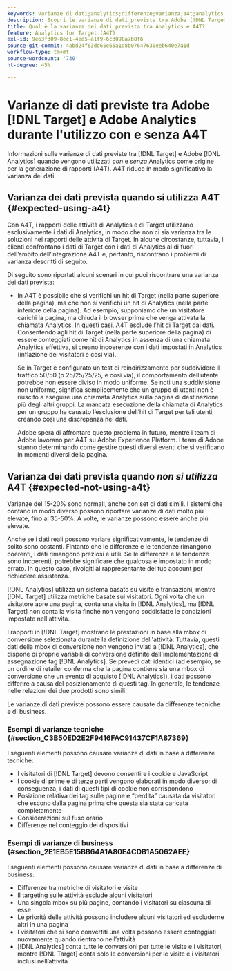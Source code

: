 ```yaml
---
keywords: varianze di dati;analytics;differenze;varianza;a4t;analytics for target;analytics come origine per la generazione di rapporti;discrepanze;discrepanza
description: Scopri le varianze di dati previste tra Adobe [!DNL Target] e Analytics quando non utilizzi Analytics for [!DNL Target] (A4T), il che elimina completamente la varianza di dati.
title: Qual è la varianza dei dati prevista tra Analytics e A4T?
feature: Analytics for Target (A4T)
exl-id: 9e63f309-8ec1-4ed5-a1f9-6c3098a7b8f6
source-git-commit: 4abd24f63dd65e65a1d8b07647630eeb640e7a1d
workflow-type: tm+mt
source-wordcount: '730'
ht-degree: 45%

---
```


# Varianze di dati previste tra Adobe [!DNL Target] e Adobe Analytics durante l&#39;utilizzo con e senza A4T

Informazioni sulle varianze di dati previste tra [!DNL Target] e Adobe [!DNL Analytics] quando vengono utilizzati *con* e *senza* Analytics come origine per la generazione di rapporti (A4T). A4T riduce in modo significativo la varianza dei dati.

## Varianza dei dati prevista quando si utilizza A4T {#expected-using-a4t}

Con A4T, i rapporti delle attività di Analytics e di Target utilizzano esclusivamente i dati di Analytics, in modo che non ci sia varianza tra le soluzioni nei rapporti delle attività di Target. In alcune circostanze, tuttavia, i clienti confrontano i dati di Target con i dati di Analytics al di fuori dell’ambito dell’integrazione A4T e, pertanto, riscontrano i problemi di varianza descritti di seguito.

Di seguito sono riportati alcuni scenari in cui puoi riscontrare una varianza dei dati prevista:

* In A4T è possibile che si verifichi un hit di Target (nella parte superiore della pagina), ma che non si verifichi un hit di Analytics (nella parte inferiore della pagina). Ad esempio, supponiamo che un visitatore carichi la pagina, ma chiuda il browser prima che venga attivata la chiamata Analytics. In questi casi, A4T esclude l’hit di Target dai dati. Consentendo agli hit di Target (nella parte superiore della pagina) di essere conteggiati come hit di Analytics in assenza di una chiamata Analytics effettiva, si creano incoerenze con i dati impostati in Analytics (inflazione dei visitatori e così via).

  Se in Target è configurato un test di reindirizzamento per suddividere il traffico 50/50 (o 25/25/25/25, e così via), il comportamento dell’utente potrebbe non essere diviso in modo uniforme. Se noti una suddivisione non uniforme, significa semplicemente che un gruppo di utenti non è riuscito a eseguire una chiamata Analytics sulla pagina di destinazione più degli altri gruppi. La mancata esecuzione della chiamata di Analytics per un gruppo ha causato l’esclusione dell’hit di Target per tali utenti, creando così una discrepanza nei dati.

  Adobe spera di affrontare questo problema in futuro, mentre i team di Adobe lavorano per A4T su Adobe Experience Platform. I team di Adobe stanno determinando come gestire questi diversi eventi che si verificano in momenti diversi della pagina.

## Varianza dei dati prevista quando *non si utilizza* A4T {#expected-not-using-a4t}

Varianze del 15-20% sono normali, anche con set di dati simili. I sistemi che contano in modo diverso possono riportare varianze di dati molto più elevate, fino al 35-50%. A volte, le varianze possono essere anche più elevate.

Anche se i dati reali possono variare significativamente, le tendenze di solito sono costanti. Fintanto che le differenze e le tendenze rimangono coerenti, i dati rimangono preziosi e utili. Se le differenze e le tendenze sono incoerenti, potrebbe significare che qualcosa è impostato in modo errato. In questo caso, rivolgiti al rappresentante del tuo account per richiedere assistenza.

[!DNL Analytics] utilizza un sistema basato su visite e transazioni, mentre [!DNL Target] utilizza metriche basate sui visitatori. Ogni volta che un visitatore apre una pagina, conta una visita in [!DNL Analytics], ma [!DNL Target] non conta la visita finché non vengono soddisfatte le condizioni impostate nell&#39;attività.

I rapporti in [!DNL Target] mostrano le prestazioni in base alla mbox di conversione selezionata durante la definizione dell&#39;attività. Tuttavia, questi dati della mbox di conversione non vengono inviati a [!DNL Analytics], che dispone di proprie variabili di conversione definite dall&#39;implementazione di assegnazione tag [!DNL Analytics]. Se prevedi dati identici (ad esempio, se un ordine di retailer conferma che la pagina contiene sia una mbox di conversione che un evento di acquisto [!DNL Analytics]), i dati possono differire a causa del posizionamento di questi tag. In generale, le tendenze nelle relazioni dei due prodotti sono simili.

Le varianze di dati previste possono essere causate da differenze tecniche e di business.

### Esempi di varianze tecniche {#section_C3B50ED2E2F9416FAC91437CF1A87369}

I seguenti elementi possono causare varianze di dati in base a differenze tecniche:

* I visitatori di [!DNL Target] devono consentire i cookie e JavaScript
* I cookie di prime e di terze parti vengono elaborati in modo diverso; di conseguenza, i dati di questi tipi di cookie non corrispondono
* Posizione relativa dei tag sulle pagine e “perdita” causata da visitatori che escono dalla pagina prima che questa sia stata caricata completamente
* Considerazioni sul fuso orario
* Differenze nel conteggio dei dispositivi

### Esempi di varianze di business {#section_2E1EB5E15BB64A1A80E4CDB1A5062AEE}

I seguenti elementi possono causare varianze di dati in base a differenze di business:

* Differenze tra metriche di visitatori e visite
* Il targeting sulle attività esclude alcuni visitatori
* Una singola mbox su più pagine, contando i visitatori su ciascuna di esse
* Le priorità delle attività possono includere alcuni visitatori ed escluderne altri in una pagina
* I visitatori che si sono convertiti una volta possono essere conteggiati nuovamente quando rientrano nell’attività
* [!DNL Analytics] conta tutte le conversioni per tutte le visite e i visitatori, mentre [!DNL Target] conta solo le conversioni per le visite e i visitatori inclusi nell’attività
